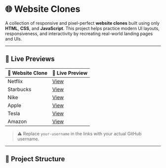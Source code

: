 # 🌐 Website Clones

A collection of responsive and pixel-perfect **website clones** built using only **HTML**, **CSS**, and **JavaScript**. This project helps practice modern UI layouts, responsiveness, and interactivity by recreating real-world landing pages and UIs.

---

## 🚀 Live Previews

| 🌟 Website Clone      | 🔗 Live Preview |
|-----------------------|----------------|
| Netflix               | [View](https://your-username.github.io/Website-Clones/netflix/) |
| Starbucks             | [View](https://your-username.github.io/Website-Clones/starbucks/) |
| Nike                  | [View](https://your-username.github.io/Website-Clones/nike/) |
| Apple                 | [View](https://your-username.github.io/Website-Clones/apple/) |
| Tesla                 | [View](https://your-username.github.io/Website-Clones/tesla/) |
| Amazon                | [View](https://your-username.github.io/Website-Clones/amazon/) |

> ⚠️ Replace `your-username` in the links with your actual GitHub username.

---

## 📁 Project Structure

